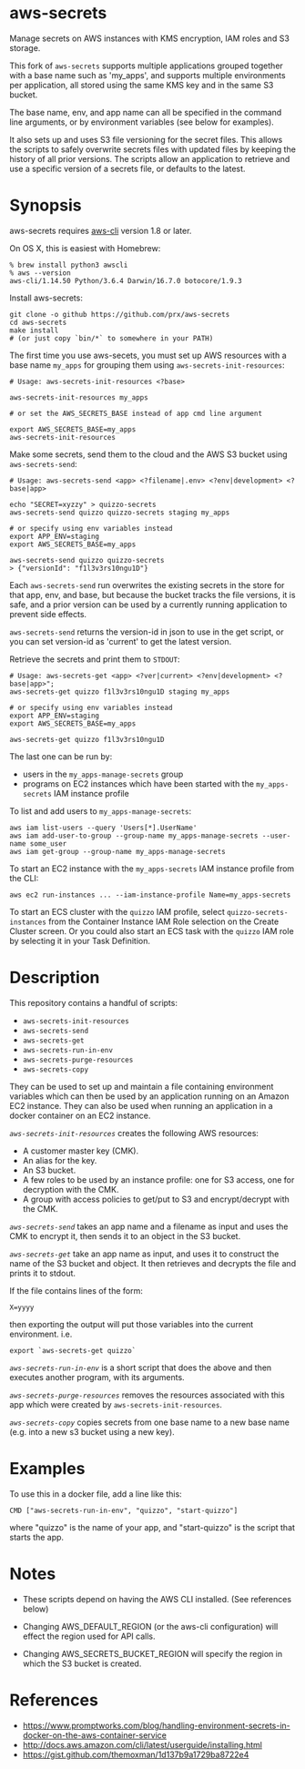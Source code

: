 aws-secrets
===========
Manage secrets on AWS instances with KMS encryption, IAM roles and S3 storage.

This fork of `aws-secrets` supports multiple applications grouped together with a base name such as 'my_apps', and supports multiple environments per application, all stored using the same KMS key and in the same S3 bucket.

The base name, env, and app name can all be specified in the command line arguments, or by environment variables (see below for examples).

It also sets up and uses S3 file versioning for the secret files. This allows the scripts to safely overwrite secrets files with updated files by keeping the history of all prior versions.
The scripts allow an application to retrieve and use a specific version of a secrets file, or defaults to the latest.

Synopsis
========

aws-secrets requires [aws-cli](https://aws.amazon.com/cli/) version 1.8 or later.

On OS X, this is easiest with Homebrew:
```
% brew install python3 awscli
% aws --version
aws-cli/1.14.50 Python/3.6.4 Darwin/16.7.0 botocore/1.9.3
```

Install aws-secrets:
```
git clone -o github https://github.com/prx/aws-secrets
cd aws-secrets
make install
# (or just copy `bin/*` to somewhere in your PATH)
```

The first time you use aws-secets, you must
set up AWS resources with a base name `my_apps` for grouping them using `aws-secrets-init-resources`:

```
# Usage: aws-secrets-init-resources <?base>

aws-secrets-init-resources my_apps

# or set the AWS_SECRETS_BASE instead of app cmd line argument

export AWS_SECRETS_BASE=my_apps
aws-secrets-init-resources
```

Make some secrets, send them to the cloud and the AWS S3 bucket using `aws-secrets-send`:

```
# Usage: aws-secrets-send <app> <?filename|.env> <?env|development> <?base|app>

echo "SECRET=xyzzy" > quizzo-secrets
aws-secrets-send quizzo quizzo-secrets staging my_apps

# or specify using env variables instead
export APP_ENV=staging
export AWS_SECRETS_BASE=my_apps

aws-secrets-send quizzo quizzo-secrets
> {"versionId": "f1l3v3rs10ngu1D"}
```

Each `aws-secrets-send` run overwrites the existing secrets in the store for that app, env, and base, but because the bucket tracks the file versions, it is safe, and a prior version can be used by a currently running application to prevent side effects.

`aws-secrets-send` returns the version-id in json to use in the get script, or you can set version-id as 'current' to get the latest version.

Retrieve the secrets and print them to `STDOUT`:
```
# Usage: aws-secrets-get <app> <?ver|current> <?env|development> <?base|app>";
aws-secrets-get quizzo f1l3v3rs10ngu1D staging my_apps

# or specify using env variables instead
export APP_ENV=staging
export AWS_SECRETS_BASE=my_apps

aws-secrets-get quizzo f1l3v3rs10ngu1D
```

The last one can be run by:
  - users in the `my_apps-manage-secrets` group
  - programs on EC2 instances which have been started with the `my_apps-secrets` IAM instance profile

To list and add users to `my_apps-manage-secrets`:
```
aws iam list-users --query 'Users[*].UserName'
aws iam add-user-to-group --group-name my_apps-manage-secrets --user-name some_user
aws iam get-group --group-name my_apps-manage-secrets
```

To start an EC2 instance with the `my_apps-secrets` IAM instance profile from the CLI:

  `aws ec2 run-instances ... --iam-instance-profile Name=my_apps-secrets`

To start an ECS cluster with the `quizzo` IAM profile, select `quizzo-secrets-instances` from the
Container Instance IAM Role selection on the Create Cluster screen. Or you could also start an ECS task with the `quizzo` IAM role by selecting it in your Task Definition.

Description
===========

This repository contains a handful of scripts:

- `aws-secrets-init-resources`
- `aws-secrets-send`
- `aws-secrets-get`
- `aws-secrets-run-in-env`
- `aws-secrets-purge-resources`
- `aws-secrets-copy`

They can be used to set up and maintain a file containing environment
variables which can then be used by an application running on an Amazon EC2
instance.  They can also be used when running an application in a
docker container on an EC2 instance.

*`aws-secrets-init-resources`* creates the following AWS resources:

- A customer master key (CMK).
- An alias for the key.
- An S3 bucket.
- A few roles to be used by an instance profile: one for S3 access, one for decryption with the CMK.
- A group with access policies to get/put to S3 and encrypt/decrypt with the CMK.

*`aws-secrets-send`* takes an app name and a  filename as input and uses
the CMK to encrypt it, then sends it to an object in the S3 bucket.

*`aws-secrets-get`* take an app name as input, and uses it to
construct the name of the S3 bucket and object.  It then retrieves
and decrypts the file and prints it to stdout.

If the file contains lines of the form:

```
X=yyyy
```
then exporting the output will put those
variables into the current environment.  i.e.

```
export `aws-secrets-get quizzo`
```

*`aws-secrets-run-in-env`* is a short script that does the above and
then executes another program, with its arguments.

*`aws-secrets-purge-resources`* removes the resources associated with this
app which were created by `aws-secrets-init-resources`.

*`aws-secrets-copy`* copies secrets from one base name to a new base name (e.g. into a new s3 bucket using a new key).

Examples
=======
To use this in a docker file, add a line like this:
```
CMD ["aws-secrets-run-in-env", "quizzo", "start-quizzo"]
```
where "quizzo" is the name of your app, and "start-quizzo"
is the script that starts the app.

Notes
======

- These scripts depend on having the AWS CLI installed.  (See references below)

- Changing AWS_DEFAULT_REGION (or the aws-cli configuration) will effect the region used for API calls.

- Changing AWS_SECRETS_BUCKET_REGION will specify the region in which the S3 bucket is created.

References
==========

- https://www.promptworks.com/blog/handling-environment-secrets-in-docker-on-the-aws-container-service
- http://docs.aws.amazon.com/cli/latest/userguide/installing.html
- https://gist.github.com/themoxman/1d137b9a1729ba8722e4
